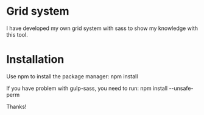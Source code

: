 # Grid system

I have developed my own grid system with sass to show my knowledge with this tool.

# Installation

Use npm to install the package manager: npm install

If you have problem with gulp-sass, you need to run: npm install --unsafe-perm


Thanks!
